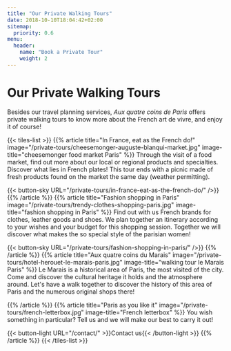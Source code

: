 ```yaml
---
title: "Our Private Walking Tours"
date: 2018-10-10T18:04:42+02:00
sitemap:
  priority: 0.6
menu:
  header:
    name: "Book a Private Tour"
    weight: 2
---
```


# Our Private Walking Tours
Besides our travel planning services, *Aux quatre coins de Paris* offers private walking tours to know more about the French art de vivre, and enjoy it of course!

{{< tiles-list >}}
  {{% article title="In France, eat as the French do!"
     image="/private-tours/cheesemonger-auguste-blanqui-market.jpg"
     image-title="cheesemonger food market Paris" %}}
Through the visit of a food market, find out more about our local or regional products and specialties. Discover what lies in French plates! This tour ends with a picnic made of fresh products found on the market the same day (weather permitting).

{{< button-sky URL="/private-tours/in-france-eat-as-the-french-do/" />}}
  {{% /article %}}
  {{% article title="Fashion shopping in Paris"
     image="/private-tours/trendy-clothes-shopping-paris.jpg"
     image-title="fashion shopping in Paris" %}}
Find out with us French brands for clothes, leather goods and shoes. We plan together an itinerary according to your wishes and your budget for this shopping session. Together we will discover what makes the so special style of the parisian women!

{{< button-sky URL="/private-tours/fashion-shopping-in-paris/" />}}
  {{% /article %}}
  {{% article title="Aux quatre coins du Marais"
     image="/private-tours/hotel-herouet-le-marais-paris.jpg"
     image-title="walking tour le Marais Paris" %}}
Le Marais is a historical area of Paris, the most visited of the city. Come and discover the cultural heritage it holds and the atmosphere around. Let's have a walk together to discover the history of this area of Paris and the numerous original shops there!

<!-- {{< button-sky URL="/fr/nos-promenades-privees/aux-quatre-coins-du-marais/" />}} -->
  {{% /article %}}
  {{% article title="Paris as you like it"
     image="/private-tours/french-letterbox.jpg"
     image-title="French letterbox" %}}
You wish something in particular? Tell us and we will make our best to carry it out!

{{< button-light URL="/contact/" >}}Contact us{{< /button-light >}}
{{% /article %}}
{{< /tiles-list >}}
